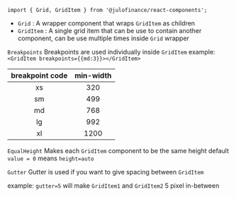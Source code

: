 `import { Grid, GridItem } from '@julofinance/react-components';`

- `Grid` : A wrapper component that wraps `GridItem` as children
- `GridItem` : A single grid item that can be use to contain another component, can be use multiple times inside `Grid` wrapper

`Breakpoints` 
Breakpoints are used individually inside `GridItem`
example: `<GridItem breakpoints={{md:3}}></GridItem>`

| breakpoint code | min-width |
|:---------------:|:---------:|
|xs|320|
|sm|499|
|md|768|
|lg|992|
|xl|1200|

`EqualHeight`
Makes each `GridItem` component to be the same height
default `value = 0` means `height=auto`

`Gutter`
Gutter is used if you want to give spacing between `GridItem`

example: `gutter=5` will make `GridItem1` and `GridItem2` 5 pixel in-between